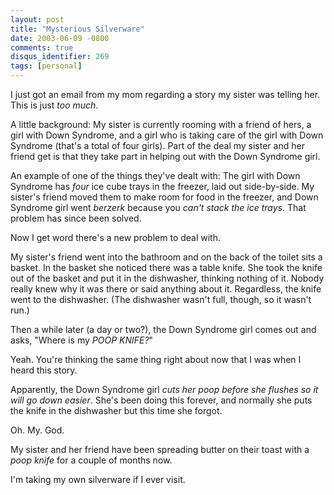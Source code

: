 ```yaml
---
layout: post
title: "Mysterious Silverware"
date: 2003-06-09 -0800
comments: true
disqus_identifier: 269
tags: [personal]
---
```

I just got an email from my mom regarding a story my sister was telling
her. This is just *too much*.

 A little background: My sister is currently rooming with a friend of
hers, a girl with Down Syndrome, and a girl who is taking care of the
girl with Down Syndrome (that's a total of four girls). Part of the deal
my sister and her friend get is that they take part in helping out with
the Down Syndrome girl.

 An example of one of the things they've dealt with: The girl with Down
Syndrome has *four* ice cube trays in the freezer, laid out
side-by-side. My sister's friend moved them to make room for food in the
freezer, and Down Syndrome girl went *berzerk* because you *can't stack
the ice trays*. That problem has since been solved.

 Now I get word there's a new problem to deal with.

 My sister's friend went into the bathroom and on the back of the toilet
sits a basket. In the basket she noticed there was a table knife. She
took the knife out of the basket and put it in the dishwasher, thinking
nothing of it. Nobody really knew why it was there or said anything
about it. Regardless, the knife went to the dishwasher. (The dishwasher
wasn't full, though, so it wasn't run.)

 Then a while later (a day or two?), the Down Syndrome girl comes out
and asks, "Where is my *POOP KNIFE?*"

 Yeah. You're thinking the same thing right about now that I was when I
heard this story.

 Apparently, the Down Syndrome girl *cuts her poop before she flushes so
it will go down easier*. She's been doing this forever, and normally she
puts the knife in the dishwasher but this time she forgot.

 Oh. My. God.

 My sister and her friend have been spreading butter on their toast with
a *poop knife* for a couple of months now.

 I'm taking my own silverware if I ever visit.
